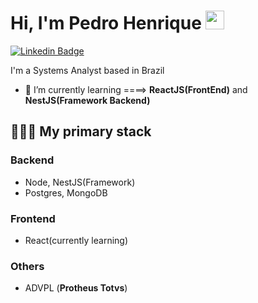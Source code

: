 # Hi, I'm Pedro Henrique <img src="https://raw.githubusercontent.com/MartinHeinz/MartinHeinz/master/wave.gif" width="30px"> 

[![Linkedin Badge](https://img.shields.io/badge/-Pedro%20Henrique%20Candido-00875f?style=flat-square&logo=Linkedin&logoColor=white&link=https://www.linkedin.com/in/pedro-henrique-candido/)](https://www.linkedin.com/in/pedro-henrique-candido/)

I'm a Systems Analyst based in Brazil
- 🌱 I’m currently learning ====> **ReactJS(FrontEnd)** and **NestJS(Framework Backend)**

## 👨🏻‍💻 My primary stack

### Backend
* Node, NestJS(Framework)
* Postgres, MongoDB

### Frontend
* React(currently learning)

### Others
* ADVPL (**Protheus Totvs**)

